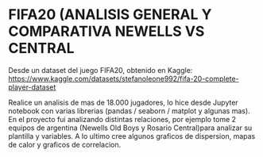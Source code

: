 # FIFA20 (ANALISIS GENERAL Y COMPARATIVA NEWELLS VS CENTRAL
Desde un dataset del juego FIFA20, obtenido en Kaggle:
https://www.kaggle.com/datasets/stefanoleone992/fifa-20-complete-player-dataset

Realice un analisis de mas de 18.000 jugadores, lo hice desde Jupyter notebook con varias librerias (pandas / seaborn / matplot y algunas mas).
En el proyecto fui analizando distintas relaciones, por ejemplo tome 2 equipos de argentina (Newells Old Boys y Rosario Central)para analizar su plantilla y variables.
A lo ultimo cree algunos graficos de dispersion, mapas de calor y graficos de correlacion.
